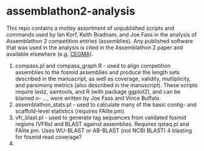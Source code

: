 assemblathon2-analysis
======================

This repo contains a motley assortment of unpublished scripts and commands used by Ian Korf, Keith Bradnam, and Joe Fass in the analysis of Assemblathon 2 competition entries (assemblies).
Any published software that was used in the analysis is cited in the Assemblathon 2 paper and available elsewhere (e.g. [CEGMA](http://korflab.ucdavis.edu/Datasets/cegma/)).

1. compass.pl and compass_graph.R - used to align competition assemblies to the fosmid assemblies and produce the length sets described in the manuscript, as well as coverage, validity, multiplicity, and parsimony metrics (also described in the manuscript). These scripts require lastz, samtools, and R (with package ggplot2), and can be blamed o- ..., were written by Joe Fass and Vince Buffalo.
2. assemblathon_stats.pl - used to calculate many of the basic contig- and scaffold-level statistics (requires FAlite.pm)
3. vfr_blast.pl - used to generate tag sequences from validated fosmid regions (VFRs) and BLAST against assemblies. Requires qstaq.pl and FAlite.pm. Uses WU-BLAST or AB-BLAST (not NCBI BLAST)
4 blasting for fosmid read coverage?
5.
 


